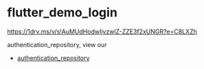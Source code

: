 # flutter_demo_login

https://1drv.ms/v/s!AuMUdHodwIjvzwlZ-ZZE3f2xUNGR?e=C8LXZh

authentication_repository, view our
- [authentication_repository](https://github.com/chaichate/flutter_demo_login/tree/main/packages/authentication_repository)


